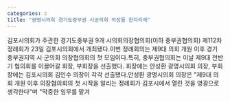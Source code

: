 ```yaml
---
categories: c
title: "광명시의회 경기도중부권 시군의회 의장들 한자리에"
---
```

김포시의회가 주관한 경기도중부권 9개 시의회의장협의회(이하 중부권협의회) 제112차 정례회가 23일 김포시의회에서 개최됐다.이번 정례회의는 제9대 의회 개원 이후 경기 중부권지역 시·군의회 의장협의회의 첫 모임이다.특히, 중부권협의회는 이날 제9대 전반기 협의회를 이끌어갈 회장, 부회장을 선출했다. 회장에는 안성환 광명시의회 의장, 부회장에는 김포시의회 김인수 의장이 각각 선출됐다.안성환 광명시의회 의장은 "제9대 의회 개원 이후 의장협의회의 첫 시작을 알리는 정례회가 김포시에서 열린 것을 영광으로 생각한다"며 "막중한 임무를 맡겨